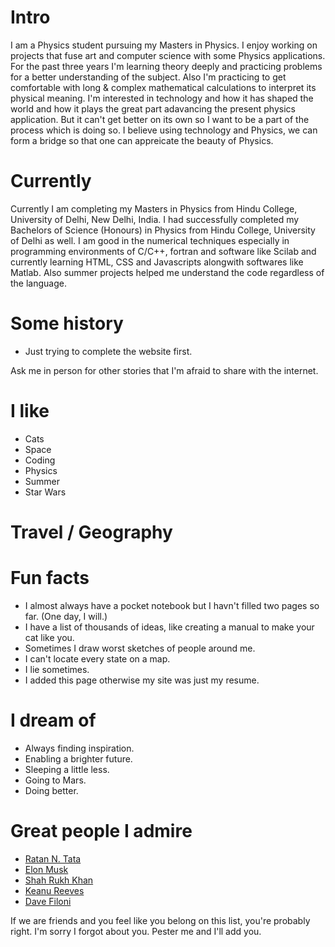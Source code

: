 
# Intro

I am a Physics student pursuing my Masters in Physics. I enjoy working on projects that fuse art and computer science with some Physics applications. For the past three years I'm learning theory deeply and practicing problems for a better understanding of the subject. Also I'm practicing to get comfortable with long & complex mathematical calculations to interpret its physical meaning. I'm interested in technology and how it has shaped the world and how it plays the great part adavancing the present physics application. But it can't get better on its own so I want to be a part of the process which is doing so. I believe using technology and Physics, we can form a bridge so that one can appreicate the beauty of Physics.

# Currently

Currently I am completing my Masters in Physics from Hindu College, University of Delhi, New Delhi, India. I had successfully completed my Bachelors of Science (Honours) in Physics from Hindu College, University of Delhi as well. I am good in the numerical techniques especially in programming environments of C/C++, fortran and software like Scilab and currently learning HTML, CSS and Javascripts alongwith softwares like Matlab. Also summer projects helped me understand the code regardless of the language.

# Some history

- Just trying to complete the website first.

Ask me in person for other stories that I'm afraid to share with the internet.

# I like

- Cats
- Space
- Coding
- Physics
- Summer
- Star Wars

# Travel / Geography

# Fun facts

- I almost always have a pocket notebook but I havn't filled two pages so far. (One day, I will.)
- I have a list of thousands of ideas, like creating a manual to make your cat like you.
- Sometimes I draw worst sketches of people around me.
- I can't locate every state on a map.
- I lie sometimes.
- I added this page otherwise my site was just my resume.

# I dream of

- Always finding inspiration.
- Enabling a brighter future.
- Sleeping a little less.
- Going to Mars.
- Doing better.


# Great people I admire

- [Ratan N. Tata](https://twitter.com/rntata2000)
- [Elon Musk](https://twitter.com/elonmusk)
- [Shah Rukh Khan](https://twitter.com/iamsrk)
- [Keanu Reeves](https://en.wikipedia.org/wiki/Keanu_Reeves)
- [Dave Filoni](https://twitter.com/dave_filoni)

If we are friends and you feel like you belong on this list, you're probably right. I'm sorry I forgot about you. Pester me and I'll add you.
